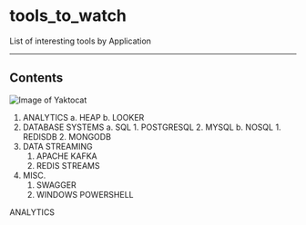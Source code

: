# tools_to_watch
List of interesting tools by Application

-------------
Contents
-------------

![Image of Yaktocat](https://octodex.github.com/images/yaktocat.png)

1. ANALYTICS
    a. HEAP
    b. LOOKER
2. DATABASE SYSTEMS
    a. SQL
        1. POSTGRESQL
        2. MYSQL
    b. NOSQL
        1. REDISDB
        2. MONGODB
3. DATA STREAMING
    1. APACHE KAFKA
    2. REDIS STREAMS
4. MISC.
    1. SWAGGER
    2. WINDOWS POWERSHELL


ANALYTICS

